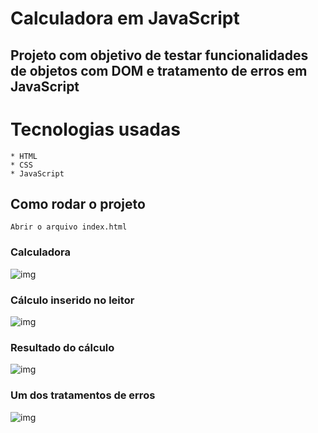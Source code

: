 # Calculadora em JavaScript

## Projeto com objetivo de testar funcionalidades de objetos com DOM e tratamento de erros em JavaScript

# Tecnologias usadas
```
* HTML
* CSS
* JavaScript
```

## Como rodar o projeto
```
Abrir o arquivo index.html
```
### Calculadora
![img](https://i.imgur.com/drlozlr.png)

### Cálculo inserido no leitor
![img](https://i.imgur.com/dKrKMhI.png)

### Resultado do cálculo
![img](https://i.imgur.com/qc6EC0g.png)

### Um dos tratamentos de erros
![img](https://i.imgur.com/rq1iBfq.png)
